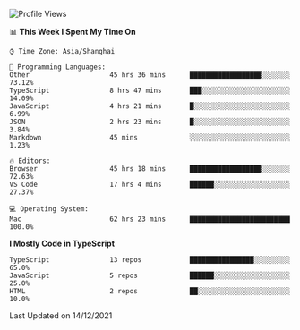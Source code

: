 <!--START_SECTION:waka-->
![Profile Views](http://img.shields.io/badge/Profile%20Views-4-blue)

📊 **This Week I Spent My Time On** 

```text
⌚︎ Time Zone: Asia/Shanghai

💬 Programming Languages: 
Other                    45 hrs 36 mins      ██████████████████░░░░░░░   73.12% 
TypeScript               8 hrs 47 mins       ███░░░░░░░░░░░░░░░░░░░░░░   14.09% 
JavaScript               4 hrs 21 mins       █░░░░░░░░░░░░░░░░░░░░░░░░   6.99% 
JSON                     2 hrs 23 mins       █░░░░░░░░░░░░░░░░░░░░░░░░   3.84% 
Markdown                 45 mins             ░░░░░░░░░░░░░░░░░░░░░░░░░   1.23%

🔥 Editors: 
Browser                  45 hrs 18 mins      ██████████████████░░░░░░░   72.63% 
VS Code                  17 hrs 4 mins       ██████░░░░░░░░░░░░░░░░░░░   27.37%

💻 Operating System: 
Mac                      62 hrs 23 mins      █████████████████████████   100.0%

```

**I Mostly Code in TypeScript** 

```text
TypeScript               13 repos            ████████████████░░░░░░░░░   65.0% 
JavaScript               5 repos             ██████░░░░░░░░░░░░░░░░░░░   25.0% 
HTML                     2 repos             ██░░░░░░░░░░░░░░░░░░░░░░░   10.0%

```



 Last Updated on 14/12/2021
<!--END_SECTION:waka-->
